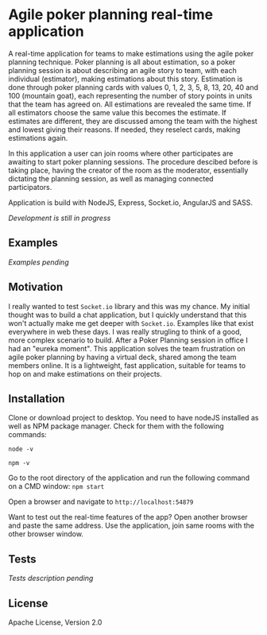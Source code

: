 # Agile poker planning real-time application

A real-time application for teams to make estimations using the agile poker planning technique.
Poker planning is all about estimation, so a poker planning session is about describing an agile story to team, with each individual (estimator), making estimations about this story.
Estimation is done through poker planning cards with values 0, 1, 2, 3, 5, 8, 13, 20, 40 and 100 (mountain goat), each representing the number of story points in units that the team has agreed on. All estimations are revealed the same time.
If all estimators choose the same value this becomes the estimate. If estimates are different, they are discussed among the team with the highest and lowest giving their reasons. 
If needed, they reselect cards, making estimations again.

In this application a user can join rooms where other participates are awaiting to start poker planning sessions. The procedure descibed before is taking place, having the creator of the room as the moderator, essentially dictating the planning session, as well as managing connected participators.

Application is build with NodeJS, Express, Socket.io, AngularJS and SASS. 

*Development is still in progress*

## Examples
*Examples pending*

## Motivation

I really wanted to test `Socket.io` library and this was my chance. My initial thought was to build a chat application, but I quickly understand that this won't actually make me get deeper with `Socket.io`. Examples like that exist everywhere in web these days.
I was really strugling to think of a good, more complex scenario to build.
After a Poker Planning session in office I had an "eureka moment".
This application solves the team frustration on agile poker planning by having a virtual deck, shared among the team members online. It is a lightweight, fast application, suitable for teams to hop on and make estimations on their projects. 

## Installation

Clone or download project to desktop.
You need to have nodeJS installed as well as NPM package manager.
Check for them with the following commands:

`node -v`

`npm -v`

Go to the root directory of the application and run the following command on a CMD window:
`npm start`

Open a browser and navigate to `http://localhost:54879`

Want to test out the real-time features of the app? Open another browser and paste the same address. Use the application, join same rooms with the other browser window.

## Tests
*Tests description pending*

## License
Apache License, Version 2.0
